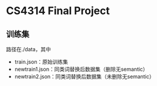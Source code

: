 # CS4314 Final Project
 
## 训练集
路径在./data，其中
- train.json：原始训练集
- newtrain1.json：同类词替换后数据集（删除无semantic）
- newtrain2.json：同类词替换后数据集（未删除无semantic）
